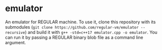 # emulator

An emulator for REGULAR machine. To use it, clone this repository with its submodules (`git clone https://github.com/regular-vm/emulator --recursive`) and build it with `g++ -std=c++17 emulator.cpp -o emulator`. You can run it by passing a REGULAR binary blob file as a command line argument.

